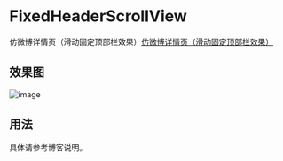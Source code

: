 # FixedHeaderScrollView
仿微博详情页（滑动固定顶部栏效果）[仿微博详情页（滑动固定顶部栏效果）](http://www.jianshu.com/p/82926df7518c)
## 效果图
 ![image](https://github.com/Lichenwei-Dev/ObservableScrollView/blob/master/screenshot/ObservableScrollView.gif)
## 用法
具体请参考博客说明。
